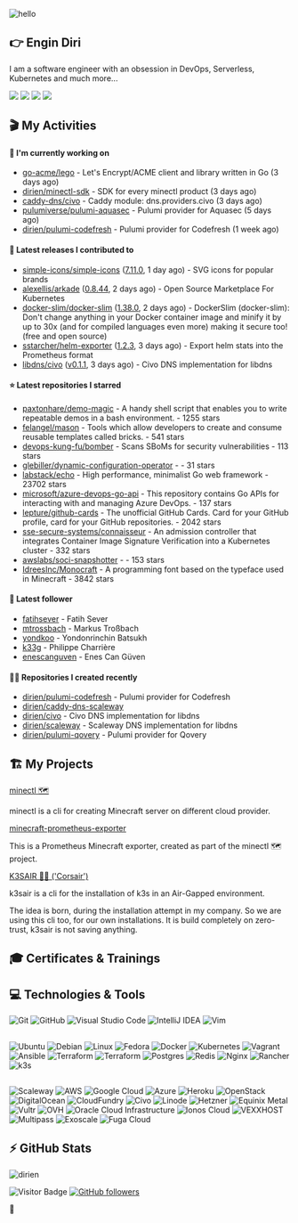 ![hello](https://media.giphy.com/media/3ornk57KwDXf81rjWM/giphy.gif)

## 👉 Engin Diri

I am a software engineer with an obsession in DevOps, Serverless, Kubernetes and much more...

[![](https://img.shields.io/badge/-@__ediri-%231DA1F2?style=for-the-badge&logo=twitter&logoColor=ffffff)](https://twitter.com/_ediri)
[![](https://img.shields.io/badge/-@dirien-%23181717?style=for-the-badge&logo=github)](https://github.com/dirien)
[![](https://img.shields.io/badge/-@__ediri-E4405F?style=for-the-badge&logo=instagram&logoColor=white)](https://www.instagram.com/_ediri/)
[![](https://img.shields.io/badge/dirien-003366?style=for-the-badge&logo=linuxfoundation&logoColor=white)](https://openprofile.dev/profile/dirien)

## 🎬 My Activities

#### 👷 I'm currently working on

- [go-acme/lego](https://github.com/go-acme/lego) - Let&#39;s Encrypt/ACME client and library written in Go (3 days ago)
- [dirien/minectl-sdk](https://github.com/dirien/minectl-sdk) - SDK for every minectl product (3 days ago)
- [caddy-dns/civo](https://github.com/caddy-dns/civo) - Caddy module: dns.providers.civo (3 days ago)
- [pulumiverse/pulumi-aquasec](https://github.com/pulumiverse/pulumi-aquasec) - Pulumi provider for Aquasec (5 days ago)
- [dirien/pulumi-codefresh](https://github.com/dirien/pulumi-codefresh) - Pulumi provider for Codefresh (1 week ago)

#### 🚀 Latest releases I contributed to

- [simple-icons/simple-icons](https://github.com/simple-icons/simple-icons) ([7.11.0](https://github.com/simple-icons/simple-icons/releases/tag/7.11.0), 1 day ago) - SVG icons for popular brands
- [alexellis/arkade](https://github.com/alexellis/arkade) ([0.8.44](https://github.com/alexellis/arkade/releases/tag/0.8.44), 2 days ago) - Open Source Marketplace For Kubernetes
- [docker-slim/docker-slim](https://github.com/docker-slim/docker-slim) ([1.38.0](https://github.com/docker-slim/docker-slim/releases/tag/1.38.0), 2 days ago) - DockerSlim (docker-slim): Don&#39;t change anything in your Docker container image and minify it by up to 30x (and for compiled languages even more) making it secure too! (free and open source)
- [sstarcher/helm-exporter](https://github.com/sstarcher/helm-exporter) ([1.2.3](https://github.com/sstarcher/helm-exporter/releases/tag/1.2.3), 3 days ago) - Export helm stats into the Prometheus format
- [libdns/civo](https://github.com/libdns/civo) ([v0.1.1](https://github.com/libdns/civo/releases/tag/v0.1.1), 3 days ago) - Civo DNS implementation for libdns

#### ⭐ Latest repositories I starred

- [paxtonhare/demo-magic](https://github.com/paxtonhare/demo-magic) - A handy shell script that enables you to write repeatable demos in a bash environment. - 1255 stars
- [felangel/mason](https://github.com/felangel/mason) - Tools which allow developers to create and consume reusable templates called bricks. - 541 stars
- [devops-kung-fu/bomber](https://github.com/devops-kung-fu/bomber) - Scans SBoMs for security vulnerabilities - 113 stars
- [glebiller/dynamic-configuration-operator](https://github.com/glebiller/dynamic-configuration-operator) -  - 31 stars
- [labstack/echo](https://github.com/labstack/echo) - High performance, minimalist Go web framework - 23702 stars
- [microsoft/azure-devops-go-api](https://github.com/microsoft/azure-devops-go-api) - This repository contains Go APIs for interacting with and managing Azure DevOps. - 137 stars
- [lepture/github-cards](https://github.com/lepture/github-cards) - The unofficial GitHub Cards. Card for your GitHub profile, card for your GitHub repositories. - 2042 stars
- [sse-secure-systems/connaisseur](https://github.com/sse-secure-systems/connaisseur) - An admission controller that integrates Container Image Signature Verification into a Kubernetes cluster - 332 stars
- [awslabs/soci-snapshotter](https://github.com/awslabs/soci-snapshotter) -  - 153 stars
- [IdreesInc/Monocraft](https://github.com/IdreesInc/Monocraft) - A programming font based on the typeface used in Minecraft - 3842 stars

#### 👥 Latest follower

- [fatihsever](https://github.com/fatihsever) - Fatih Sever
- [mtrossbach](https://github.com/mtrossbach) - Markus Troßbach
- [yondkoo](https://github.com/yondkoo) - Yondonrinchin Batsukh
- [k33g](https://github.com/k33g) - Philippe Charrière
- [enescanguven](https://github.com/enescanguven) - Enes Can Güven

#### 👨‍💻 Repositories I created recently

- [dirien/pulumi-codefresh](https://github.com/dirien/pulumi-codefresh) - Pulumi provider for Codefresh
- [dirien/caddy-dns-scaleway](https://github.com/dirien/caddy-dns-scaleway)
- [dirien/civo](https://github.com/dirien/civo) - Civo DNS implementation for libdns
- [dirien/scaleway](https://github.com/dirien/scaleway) - Scaleway DNS implementation for libdns
- [dirien/pulumi-qovery](https://github.com/dirien/pulumi-qovery) - Pulumi provider for Qovery


## 🏗️ My Projects
[minectl 🗺](https://github.com/dirien/minectl)

minectl is a cli for creating Minecraft server on different cloud provider.

[minecraft-prometheus-exporter](https://github.com/dirien/minecraft-prometheus-exporter)

This is a Prometheus Minecraft exporter, created as part of the minectl 🗺 project.

[K3SAIR 🏴‍☠️️ ('Corsair')](https://github.com/dirien/k3sair-cli)

k3sair is a cli for the installation of k3s in an Air-Gapped environment.

The idea is born, during the installation attempt in my company. So we are using this cli too, for our own
installations. It is build completely on zero-trust, k3sair is not saving anything.

## 🎓 Certificates & Trainings

<!--START_SECTION:badges-->
<!--END_SECTION:badges-->

## 💻 Technologies & Tools

![Git](https://img.shields.io/badge/git-%23F05033.svg?style=for-the-badge&logo=git&logoColor=white)
![GitHub](https://img.shields.io/badge/github-%23121011.svg?style=for-the-badge&logo=github&logoColor=white)
![Visual Studio Code](https://img.shields.io/badge/VisualStudioCode-0078d7.svg?style=for-the-badge&logo=visual-studio-code&logoColor=white)
![IntelliJ IDEA](https://img.shields.io/badge/IntelliJIDEA-000000.svg?style=for-the-badge&logo=intellij-idea&logoColor=white)
![Vim](https://img.shields.io/badge/VIM-%2311AB00.svg?style=for-the-badge&logo=vim&logoColor=white)

##

![Ubuntu](https://img.shields.io/badge/Ubuntu-E95420?style=for-the-badge&logo=ubuntu&logoColor=white)
![Debian](https://img.shields.io/badge/Debian-D70A53?style=for-the-badge&logo=debian&logoColor=white)
![Linux](https://img.shields.io/badge/Linux-FCC624?style=for-the-badge&logo=linux&logoColor=black)
![Fedora](https://img.shields.io/badge/Fedora-294172?style=for-the-badge&logo=fedora&logoColor=white)
![Docker](https://img.shields.io/badge/docker-0db7ed.svg?style=for-the-badge&logo=docker&logoColor=white)
![Kubernetes](https://img.shields.io/badge/kubernetes-326ce5.svg?style=for-the-badge&logo=kubernetes&logoColor=white)
![Vagrant](https://img.shields.io/badge/vagrant-1563FF.svg?style=for-the-badge&logo=vagrant&logoColor=white)
![Ansible](https://img.shields.io/badge/ansible-1A1918.svg?style=for-the-badge&logo=ansible&logoColor=white)
![Terraform](https://img.shields.io/badge/terraform-5835CC.svg?style=for-the-badge&logo=terraform&logoColor=white)
![Terraform](https://img.shields.io/badge/pulumi-8A3391.svg?style=for-the-badge&logo=pulumi&logoColor=white)
![Postgres](https://img.shields.io/badge/postgres-316192.svg?style=for-the-badge&logo=postgresql&logoColor=white)
![Redis](https://img.shields.io/badge/redis-DD0031.svg?style=for-the-badge&logo=redis&logoColor=white)
![Nginx](https://img.shields.io/badge/nginx-009639.svg?style=for-the-badge&logo=nginx&logoColor=white)
![Rancher](https://img.shields.io/badge/rancher-0075A8.svg?style=for-the-badge&logo=rancher&logoColor=white)
![k3s](https://img.shields.io/badge/k3s-FFC61C.svg?style=for-the-badge&logo=&logoColor=white)

##

![Scaleway](https://img.shields.io/badge/SCALEWAY-4f0599.svg?style=for-the-badge&logo=scaleway&logoColor=white)
![AWS](https://img.shields.io/badge/AWS-FF9900.svg?style=for-the-badge&logo=amazon-aws&logoColor=white)
![Google Cloud](https://img.shields.io/badge/GoogleCloud-4285F4.svg?style=for-the-badge&logo=google-cloud&logoColor=white)
![Azure](https://img.shields.io/badge/azure-0078D4.svg?style=for-the-badge&logo=microsoft-azure&logoColor=white)
![Heroku](https://img.shields.io/badge/heroku-430098.svg?style=for-the-badge&logo=heroku&logoColor=white)
![OpenStack](https://img.shields.io/badge/Openstack-f01742.svg?style=for-the-badge&logo=openstack&logoColor=white)
![DigitalOcean](https://img.shields.io/badge/DigitalOcean-0080FF.svg?style=for-the-badge&logo=DigitalOcean&logoColor=white)
![CloudFundry](https://img.shields.io/badge/CloudFoundry-0C9ED5.svg?style=for-the-badge&logo=cloudfoundry&logoColor=white)
![Civo](https://img.shields.io/badge/civo-239DFF.svg?style=for-the-badge&logo=civo&logoColor=white)
![Linode](https://img.shields.io/badge/linode-00A95C?style=for-the-badge&logo=linode&logoColor=white)
![Hetzner](https://img.shields.io/badge/hetzner-d50c2d?style=for-the-badge&logo=hetzner&logoColor=white)
![Equinix Metal](https://img.shields.io/badge/equinix--metal-d10810?style=for-the-badge&logo=equinixmetal&logoColor=white)
![Vultr](https://img.shields.io/badge/vultr-007BFC?style=for-the-badge&logo=vultr&logoColor=white)
![OVH](https://img.shields.io/badge/ovh-123F6D?style=for-the-badge&logo=ovh&logoColor=white)
![Oracle Cloud Infrastructure](https://img.shields.io/badge/Oracle_Cloud_Infrastructure-F80000?style=for-the-badge&logo=oracle&logoColor=white)
![Ionos Cloud](https://img.shields.io/badge/ionos--cloud-003D8F?style=for-the-badge&logo=ionos&logoColor=white)
![VEXXHOST](https://img.shields.io/badge/VEXXHOST-2A1659?style=for-the-badge&logo=vexxhost&logoColor=white)
![Multipass](https://img.shields.io/badge/Multipass-E95420?style=for-the-badge&logo=ubuntu&logoColor=white)
![Exoscale](https://img.shields.io/badge/Exoscale-DA291C?style=for-the-badge&logo=exoscale&logoColor=white)
![Fuga Cloud](https://img.shields.io/badge/fuga_cloud-242F4B?style=for-the-badge&logo=fugacloud&logoColor=white)

## ⚡ GitHub Stats

![dirien](https://github-readme-stats.vercel.app/api?username=dirien&show_icons=true&count_private=true&theme=dracula)

![Visitor Badge](https://visitor-badge.laobi.icu/badge?page_id=dirien)
[![GitHub followers](https://img.shields.io/github/followers/dirien.svg?style=social&label=Follow&maxAge=2592000)](https://github.com/dirien?tab=followers)

🧿
